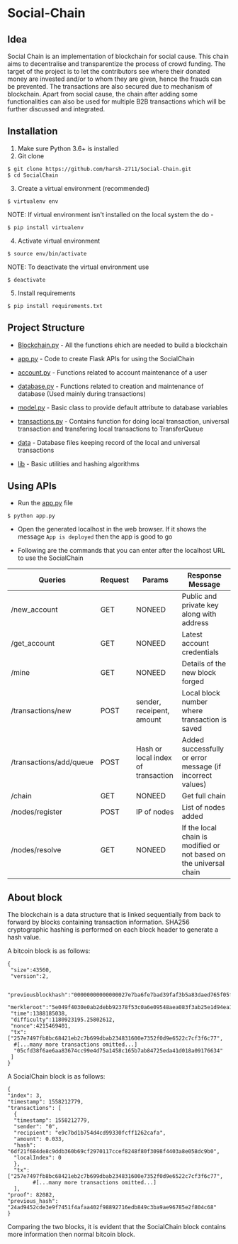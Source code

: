 # Social-Chain

## Idea

Social Chain is an implementation of blockchain for social cause. This chain aims to decentralise and transparentize the process of crowd funding. The target of the project is to let the contributors see where their donated money are invested and/or to whom they are given, hence the frauds can be prevented. The transactions are also secured due to mechanism of blockchain. Apart from social cause, the chain after adding some functionalities can also be used for multiple B2B transactions which will be further discussed and integrated.

## Installation

1. Make sure Python 3.6+ is installed
2. Git clone
```
$ git clone https://github.com/harsh-2711/Social-Chain.git
$ cd SocialChain
```

3. Create a virtual environment (recommended)
```
$ virtualenv env
```
NOTE: If virtual environment isn't installed on the local system the do -
```
$ pip install virtualenv
```

4. Activate virtual environment
```
$ source env/bin/activate
```
NOTE: To deactivate the virtual environment use
```
$ deactivate
```

5. Install requirements
```
$ pip install requirements.txt
```

## Project Structure

- [Blockchain.py](https://github.com/harsh-2711/Social-Chain/blob/master/Blockchain.py) - All the functions ehich are needed to build a blockchain

- [app.py](https://github.com/harsh-2711/Social-Chain/blob/master/app.py) - Code to create Flask APIs for using the SocialChain

- [account.py](https://github.com/harsh-2711/Social-Chain/blob/master/account.py) - Functions related to account maintenance of a user

- [database.py](https://github.com/harsh-2711/Social-Chain/blob/master/database.py) - Functions related to creation and maintenance of database (Used mainly during transactions)

- [model.py](https://github.com/harsh-2711/Social-Chain/blob/master/model.py) - Basic class to provide default attribute to database variables

- [transactions.py](https://github.com/harsh-2711/Social-Chain/blob/master/transactions.py) - Contains function for doing local transaction, universal transaction and transfering local transactions to TransferQueue

- [data](https://github.com/harsh-2711/Social-Chain/tree/master/data) - Database files keeping record of the local and universal transactions

- [lib](https://github.com/harsh-2711/Social-Chain/tree/master/lib) - Basic utilities and hashing algorithms

## Using APIs

- Run the [app.py](https://github.com/harsh-2711/Social-Chain/blob/master/app.py) file
```
$ python app.py
```

- Open the generated localhost in the web browser. If it shows the message `App is deployed` then the app is good to go

- Following are the commands that you can enter after the localhost URL to use the SocialChain

|  Queries                |  Request   |  Params                            |  Response Message                                      |
|-------------------------|------------|------------------------------------|--------------------------------------------------|
| /new_account            |    GET     |  NONEED                            |  Public and private key along with address       |
| /get_account            |    GET     |  NONEED                            |  Latest account credentials                      |
| /mine                   |    GET     |  NONEED                            |  Details of the new block forged                 |
| /transactions/new       |    POST    |  sender, receipent, amount         |  Local block number where transaction is saved               |
| /transactions/add/queue |    POST    |  Hash or local index of transaction|  Added successfully or error message (if incorrect values)|
| /chain                  |    GET     |  NONEED                            |  Get full chain                                            |
| /nodes/register         |    POST    |  IP of nodes                       |  List of nodes added                                  |
| /nodes/resolve          |    GET     |  NONEED                            |  If the local chain is modified or not based on the universal chain|


## About block

The blockchain is a data structure that is linked sequentially from back to forward by blocks containing transaction information. SHA256 cryptographic hashing is performed on each block header to generate a hash value. 

A bitcoin block is as follows:   
  
```
{
 "size":43560,
 "version":2,

 "previousblockhash":"00000000000000027e7ba6fe7bad39faf3b5a83daed765f05f7d1b71a1632249",
 "merkleroot":"5e049f4030e0ab2debb92378f53c0a6e09548aea083f3ab25e1d94ea1155e29d",
 "time":1388185038,
 "difficulty":1180923195.25802612,
 "nonce":4215469401,
 "tx":["257e7497fb8bc68421eb2c7b699dbab234831600e7352f0d9e6522c7cf3f6c77",
  #[...many more transactions omitted...]
  "05cfd38f6ae6aa83674cc99e4d75a1458c165b7ab84725eda41d018a09176634"
 ]
}
```

A SocialChain block is as follows:
```
{
"index": 3,
"timestamp": 1558212779,
"transactions": [
  {
  "timestamp": 1558212779,
  "sender": "0",
  "recipient": "e9c7bd1b754d4cd99330fcff1262cafa",
  "amount": 0.033,
  "hash": "6df21f684de8c9ddb360b69cf2970117ccef8248f80f3098f4403a8e058dc9b0",
  "localIndex": 0
  },
  "tx": ["257e7497fb8bc68421eb2c7b699dbab234831600e7352f0d9e6522c7cf3f6c77",
        #[...many more transactions omitted...]
  ], 
"proof": 82082,
"previous_hash": "24ad9452cde3e9f7451f4afaa402f98892716edb849c3ba9ae96785e2f804c68"
}
```

Comparing the two blocks, it is evident that the SocialChain block contains more information then normal bitcoin block.
